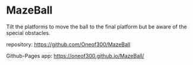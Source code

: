 # MazeBall
Tilt the platforms to move the ball to the final platform but be aware of the special obstacles.

repository:
https://github.com/Oneof300/MazeBall

Github-Pages app:
https://oneof300.github.io/MazeBall/
